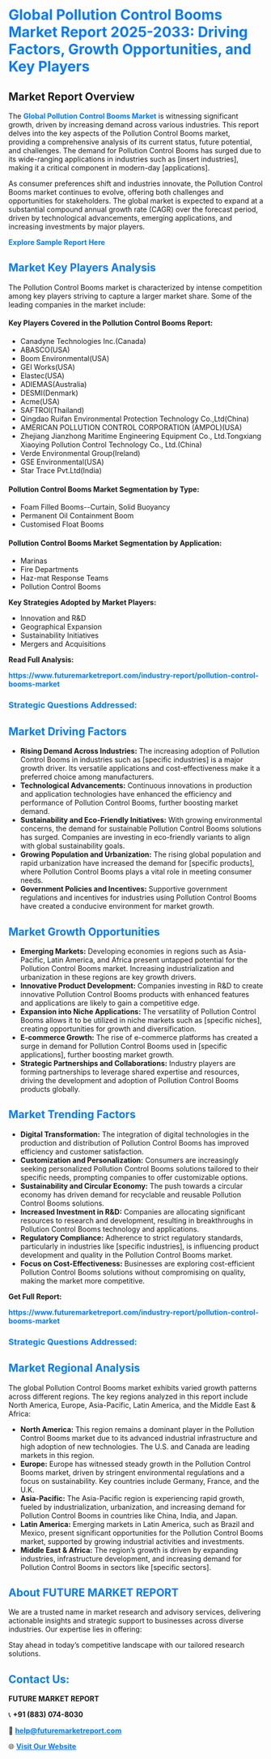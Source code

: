 <h1 style="color: #007BFF;">Global Pollution Control Booms Market Report 2025-2033: Driving Factors, Growth Opportunities, and Key Players</h1>

<section id="overview">
<h2>Market Report Overview</h2>
<p>The <a href="https://www.futuremarketreport.com/industry-report/pollution-control-booms-market" style="color: #007BFF; text-decoration: none;"><strong>Global Pollution Control Booms Market</strong></a> is witnessing significant growth, driven by increasing demand across various industries. This report delves into the key aspects of the Pollution Control Booms market, providing a comprehensive analysis of its current status, future potential, and challenges. The demand for Pollution Control Booms has surged due to its wide-ranging applications in industries such as [insert industries], making it a critical component in modern-day [applications].</p>
<p>As consumer preferences shift and industries innovate, the Pollution Control Booms market continues to evolve, offering both challenges and opportunities for stakeholders. The global market is expected to expand at a substantial compound annual growth rate (CAGR) over the forecast period, driven by technological advancements, emerging applications, and increasing investments by major players.</p>
</section>

<section id="overview">
<p><a href="https://www.futuremarketreport.com/request-sample/reportId=124662" style="color: #007BFF; text-decoration: none;"><strong>Explore Sample Report Here</strong></a></p>
</section>

<section id="key-players">
<h2 style="color: #007BFF;">Market Key Players Analysis</h2>
<p>The Pollution Control Booms market is characterized by intense competition among key players striving to capture a larger market share. Some of the leading companies in the market include:</p>
<h4>Key Players Covered in the Pollution Control Booms Report:</h4>
<ul><li>Canadyne Technologies Inc.(Canada)</li><li>ABASCO(USA)</li><li>Boom Environmental(USA)</li><li>GEI Works(USA)</li><li>Elastec(USA)</li><li>ADIEMAS(Australia)</li><li>DESMI(Denmark)</li><li>Acme(USA)</li><li>SAFTROl(Thailand)</li><li>Qingdao Ruifan Environmental Protection Technology Co.,Ltd(China)</li><li>AMERICAN POLLUTION CONTROL CORPORATION (AMPOL)(USA)</li><li>Zhejiang Jianzhong Maritime Engineering Equipment Co., Ltd.Tongxiang Xiaoying Pollution Control Technology Co., Ltd.(China)</li><li>Verde Environmental Group(Ireland)</li><li>GSE Environmental(USA)</li><li>Star Trace Pvt.Ltd(India)</li></ul>
<h4>Pollution Control Booms Market Segmentation by Type:</h4>
<ul><li>Foam Filled Booms--Curtain, Solid Buoyancy</li><li>Permanent Oil Containment Boom</li><li>Customised Float Booms</li></ul>

<h4>Pollution Control Booms Market Segmentation by Application:</h4>
<ul><li>Marinas</li><li>Fire Departments</li><li>Haz-mat Response Teams</li><li>Pollution Control Booms</li></ul>
<p><strong>Key Strategies Adopted by Market Players:</strong></p>
<ul>
<li>Innovation and R&D</li>
<li>Geographical Expansion</li>
<li>Sustainability Initiatives</li>
<li>Mergers and Acquisitions</li>
</ul>
</section>

<section>
<p><strong>Read Full Analysis: </strong></p><a href="https://www.futuremarketreport.com/industry-report/pollution-control-booms-market" style="color: #007BFF; text-decoration: none;"><strong>https://www.futuremarketreport.com/industry-report/pollution-control-booms-market</strong></a>
<h3 style="color: #007BFF;">Strategic Questions Addressed:</h3>
</section>

<section id="driving-factors">
<h2 style="color: #007BFF;">Market Driving Factors</h2>
<ul>
<li><strong>Rising Demand Across Industries:</strong> The increasing adoption of Pollution Control Booms in industries such as [specific industries] is a major growth driver. Its versatile applications and cost-effectiveness make it a preferred choice among manufacturers.</li>
<li><strong>Technological Advancements:</strong> Continuous innovations in production and application technologies have enhanced the efficiency and performance of Pollution Control Booms, further boosting market demand.</li>
<li><strong>Sustainability and Eco-Friendly Initiatives:</strong> With growing environmental concerns, the demand for sustainable Pollution Control Booms solutions has surged. Companies are investing in eco-friendly variants to align with global sustainability goals.</li>
<li><strong>Growing Population and Urbanization:</strong> The rising global population and rapid urbanization have increased the demand for [specific products], where Pollution Control Booms plays a vital role in meeting consumer needs.</li>
<li><strong>Government Policies and Incentives:</strong> Supportive government regulations and incentives for industries using Pollution Control Booms have created a conducive environment for market growth.</li>
</ul>
</section>

<section id="growth-opportunities">
<h2 style="color: #007BFF;">Market Growth Opportunities</h2>
<ul>
<li><strong>Emerging Markets:</strong> Developing economies in regions such as Asia-Pacific, Latin America, and Africa present untapped potential for the Pollution Control Booms market. Increasing industrialization and urbanization in these regions are key growth drivers.</li>
<li><strong>Innovative Product Development:</strong> Companies investing in R&D to create innovative Pollution Control Booms products with enhanced features and applications are likely to gain a competitive edge.</li>
<li><strong>Expansion into Niche Applications:</strong> The versatility of Pollution Control Booms allows it to be utilized in niche markets such as [specific niches], creating opportunities for growth and diversification.</li>
<li><strong>E-commerce Growth:</strong> The rise of e-commerce platforms has created a surge in demand for Pollution Control Booms used in [specific applications], further boosting market growth.</li>
<li><strong>Strategic Partnerships and Collaborations:</strong> Industry players are forming partnerships to leverage shared expertise and resources, driving the development and adoption of Pollution Control Booms products globally.</li>
</ul>
</section>

<section id="trending-factors">
<h2 style="color: #007BFF;">Market Trending Factors</h2>
<ul>
<li><strong>Digital Transformation:</strong> The integration of digital technologies in the production and distribution of Pollution Control Booms has improved efficiency and customer satisfaction.</li>
<li><strong>Customization and Personalization:</strong> Consumers are increasingly seeking personalized Pollution Control Booms solutions tailored to their specific needs, prompting companies to offer customizable options.</li>
<li><strong>Sustainability and Circular Economy:</strong> The push towards a circular economy has driven demand for recyclable and reusable Pollution Control Booms solutions.</li>
<li><strong>Increased Investment in R&D:</strong> Companies are allocating significant resources to research and development, resulting in breakthroughs in Pollution Control Booms technology and applications.</li>
<li><strong>Regulatory Compliance:</strong> Adherence to strict regulatory standards, particularly in industries like [specific industries], is influencing product development and quality in the Pollution Control Booms market.</li>
<li><strong>Focus on Cost-Effectiveness:</strong> Businesses are exploring cost-efficient Pollution Control Booms solutions without compromising on quality, making the market more competitive.</li>
</ul>
</section>

<section>
<p><strong>Get Full Report: </strong></p><a href="https://www.futuremarketreport.com/industry-report/pollution-control-booms-market" style="color: #007BFF; text-decoration: none;"><strong>https://www.futuremarketreport.com/industry-report/pollution-control-booms-market</strong></a>
<h3 style="color: #007BFF;">Strategic Questions Addressed:</h3>
</section>


<section id="regional-analysis">
<h2 style="color: #007BFF;">Market Regional Analysis</h2>
<p>The global Pollution Control Booms market exhibits varied growth patterns across different regions. The key regions analyzed in this report include North America, Europe, Asia-Pacific, Latin America, and the Middle East & Africa:</p>
<ul>
<li><strong>North America:</strong> This region remains a dominant player in the Pollution Control Booms market due to its advanced industrial infrastructure and high adoption of new technologies. The U.S. and Canada are leading markets in this region.</li>
<li><strong>Europe:</strong> Europe has witnessed steady growth in the Pollution Control Booms market, driven by stringent environmental regulations and a focus on sustainability. Key countries include Germany, France, and the U.K.</li>
<li><strong>Asia-Pacific:</strong> The Asia-Pacific region is experiencing rapid growth, fueled by industrialization, urbanization, and increasing demand for Pollution Control Booms in countries like China, India, and Japan.</li>
<li><strong>Latin America:</strong> Emerging markets in Latin America, such as Brazil and Mexico, present significant opportunities for the Pollution Control Booms market, supported by growing industrial activities and investments.</li>
<li><strong>Middle East & Africa:</strong> The region’s growth is driven by expanding industries, infrastructure development, and increasing demand for Pollution Control Booms in sectors like [specific sectors].</li>
</ul>
</section>

<footer>
<h2 style="color: #007BFF;">About FUTURE MARKET REPORT</h2>
<p>We are a trusted name in market research and advisory services, delivering actionable insights and strategic support to businesses across diverse industries. Our expertise lies in offering:</p>

<p>Stay ahead in today’s competitive landscape with our tailored research solutions.</p>

<h2 style="color: #007BFF;">Contact Us:</h2>
<p><strong>FUTURE MARKET REPORT</strong></p>
<p>📞 <strong>+91 (883) 074-8030</strong></p>
<p>📧 <strong><a href="mailto:help@futuremarketreport.com" style="color: #007BFF;">help@futuremarketreport.com</a></strong></p>
<p>🌐 <strong><a href="https://www.futuremarketreport.com/" style="color: #007BFF;">Visit Our Website</a></strong></p>
</footer>